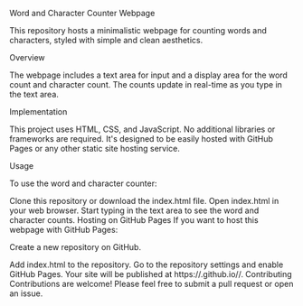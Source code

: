 Word and Character Counter Webpage

This repository hosts a minimalistic webpage for counting words and characters, styled with simple and clean aesthetics.

Overview

The webpage includes a text area for input and a display area for the word count and character count. The counts update in real-time as you type in the text area.

Implementation

This project uses HTML, CSS, and JavaScript. No additional libraries or frameworks are required. It's designed to be easily hosted with GitHub Pages or any other static site hosting service.

Usage

To use the word and character counter:

Clone this repository or download the index.html file.
Open index.html in your web browser.
Start typing in the text area to see the word and character counts.
Hosting on GitHub Pages
If you want to host this webpage with GitHub Pages:

Create a new repository on GitHub.

Add index.html to the repository.
Go to the repository settings and enable GitHub Pages.
Your site will be published at https://<your-github-username>.github.io/<repository-name>/.
Contributing
Contributions are welcome! Please feel free to submit a pull request or open an issue.
